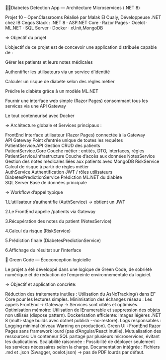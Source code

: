 👩‍⚕️Diabetes Detection App — Architecture Microservices (.NET 8)

 Projet 10 – OpenClassrooms
 Réalisé par Malak El Oualy, Développeuse .NET chez IB Cegos
Stack : .NET 8 · ASP.NET Core · Razor Pages · Ocelot · ML.NET · SQL Server · Docker · xUnit,MongoDB

=> Objectif du projet

L’objectif de ce projet est de concevoir une application distribuée capable de :

Gérer les patients et leurs notes médicales

Authentifier les utilisateurs via un service d’identité

Calculer un risque de diabète selon des règles métier

Prédire le diabète grâce à un modèle ML.NET

Fournir une interface web simple (Razor Pages) consommant tous les services via une API Gateway

Le tout conteneurisé avec Docker

=> Architecture globale et Services principaux :

FrontEnd	Interface utilisateur (Razor Pages) connectée à la Gateway	
API Gateway	Point d’entrée unique de toutes les requêtes	
PatientService.API	Gestion CRUD des patients	
PatientService.Core	Couche métier : entités, DTO, interfaces, règles	
PatientService.Infrastructure	Couche d’accès aux données 
NotesService	Gestion des notes médicales liées aux patients avec MongoDB	
RiskService	Calcul de risque à partir de règles métier	
AuthService	Authentification JWT / rôles utilisateurs	
DiabetesPredictionService	Prédiction ML.NET du diabète	
SQL Server	Base de données principale	

=> Workflow d’appel typique

1.L’utilisateur s’authentifie (AuthService) → obtient un JWT

2.Le FrontEnd appelle /patients via Gateway

3.Récupération des notes du patient (NotesService)

4.Calcul du risque (RiskService)

5.Prédiction finale (DiabetesPredictionService)

6.Affichage du résultat sur l’interface

🌱 Green Code — Écoconception logicielle

Le projet a été développé dans une logique de Green Code,  de sobriété numérique et de réduction de l’empreinte environnementale du logiciel.

=> Objectif	et application concrète:

Réduction des traitements inutiles :	Utilisation du AsNoTracking() dans EF Core pour les lectures simples.
Minimisation des échanges réseau	: Les appels FrontEnd → Gateway → Services sont ciblés et optimisés.
Optimisation mémoire:	Utilisation de IEnumerable et suppression des objets non utilisés (dispose pattern).
Dockerisation efficiente:	Images légères .NET 8 (multi-stage builds avec dotnet publish --no-restore).
Logs responsables	: Logging minimal (niveau Warning en production).
Green UI	: FrontEnd Razor Pages sans framework lourd (pas d’Angular/React inutile).
Mutualisation des ressources:	Un conteneur SQL partagé par plusieurs microservices, évitant les duplications.
Scalabilité raisonnée	: Possibilité de déployer seulement les services nécessaires selon la charge.
Documentation intégrée	: Fichiers .md et .json (Swagger, ocelot.json) → pas de PDF lourds par défaut.
